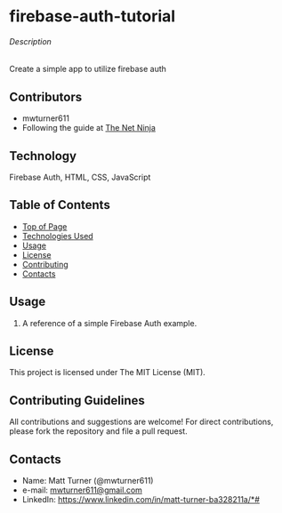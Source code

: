 # firebase-auth-tutorial
###### Description
Create a simple app to utilize firebase auth

## Contributors
* mwturner611
* Following the guide at [The Net Ninja](https://www.youtube.com/channel/UCW5YeuERMmlnqo4oq8vwUpg)

## Technology
Firebase Auth, HTML, CSS, JavaScript

## Table of Contents
* [Top of Page](#description)
* [Technologies Used](#technologies)
* [Usage](#usage)
* [License](#license)
* [Contributing](#contributing)
* [Contacts](#contacts)

## Usage 
1. A reference of a simple Firebase Auth example.

## License
This project is licensed under The MIT License (MIT).

## Contributing Guidelines
All contributions and suggestions are welcome! For direct contributions, please fork the repository and file a pull request.

## Contacts
* Name: Matt Turner (@mwturner611)
* e-mail: mwturner611@gmail.com
* LinkedIn: https://www.linkedin.com/in/matt-turner-ba328211a/*# 